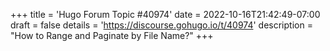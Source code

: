 +++
title = 'Hugo Forum Topic #40974'
date = 2022-10-16T21:42:49-07:00
draft = false
details = 'https://discourse.gohugo.io/t/40974'
description = "How to Range and Paginate by File Name?"
+++

